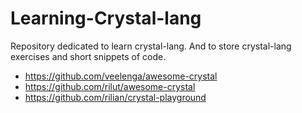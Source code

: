 # Learning-Crystal-lang
Repository dedicated to learn crystal-lang. And to store crystal-lang exercises and short snippets of code.

- https://github.com/veelenga/awesome-crystal
- https://github.com/rilut/awesome-crystal
- https://github.com/rilian/crystal-playground
